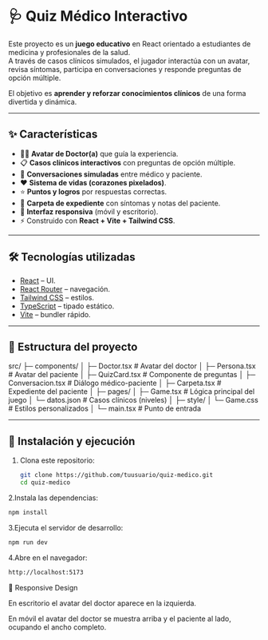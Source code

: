 # 🩺 Quiz Médico Interactivo

Este proyecto es un **juego educativo** en React orientado a estudiantes de medicina y profesionales de la salud.  
A través de casos clínicos simulados, el jugador interactúa con un avatar, revisa síntomas, participa en conversaciones y responde preguntas de opción múltiple.

El objetivo es **aprender y reforzar conocimientos clínicos** de una forma divertida y dinámica.

---

## ✨ Características

- 👩‍⚕️ **Avatar de Doctor(a)** que guía la experiencia.
- 📋 **Casos clínicos interactivos** con preguntas de opción múltiple.
- 💬 **Conversaciones simuladas** entre médico y paciente.
- ❤️ **Sistema de vidas (corazones pixelados)**.
- ⭐ **Puntos y logros** por respuestas correctas.
- 📂 **Carpeta de expediente** con síntomas y notas del paciente.
- 🎨 **Interfaz responsiva** (móvil y escritorio).
- ⚡ Construido con **React + Vite + Tailwind CSS**.

---

## 🛠️ Tecnologías utilizadas

- [React](https://reactjs.org/) – UI.
- [React Router](https://reactrouter.com/) – navegación.
- [Tailwind CSS](https://tailwindcss.com/) – estilos.
- [TypeScript](https://www.typescriptlang.org/) – tipado estático.
- [Vite](https://vitejs.dev/) – bundler rápido.

---

## 📂 Estructura del proyecto

src/
├─ components/
│ ├─ Doctor.tsx # Avatar del doctor
│ ├─ Persona.tsx # Avatar del paciente
│ ├─ QuizCard.tsx # Componente de preguntas
│ ├─ Conversacion.tsx # Diálogo médico-paciente
│ ├─ Carpeta.tsx # Expediente del paciente
│
├─ pages/
│ ├─ Game.tsx # Lógica principal del juego
│ └─ datos.json # Casos clínicos (niveles)
│
├─ style/
│ └─ Game.css # Estilos personalizados
│
└─ main.tsx # Punto de entrada

---

## 🚀 Instalación y ejecución

1. Clona este repositorio:

   ```bash
   git clone https://github.com/tuusuario/quiz-medico.git
   cd quiz-medico
   ```

2.Instala las dependencias:

```bash
npm install
```

3.Ejecuta el servidor de desarrollo:

```bash
npm run dev

```

4.Abre en el navegador:

```bash
http://localhost:5173

```

📱 Responsive Design

En escritorio el avatar del doctor aparece en la izquierda.

En móvil el avatar del doctor se muestra arriba y el paciente al lado, ocupando el ancho completo.
